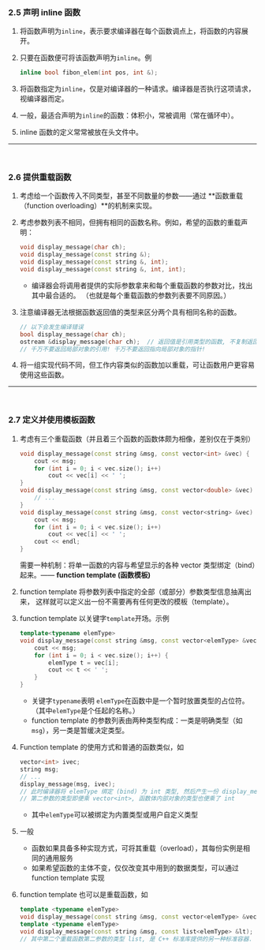 ### 2.5 声明 inline 函数

1. 将函数声明为`inline`，表示要求编译器在每个函数调点上，将函数的内容展开。

2. 只要在函数便可将该函数声明为`inline`。例

    ```cpp
    inline bool fibon_elem(int pos, int &);
    ```

3. 将函数指定为`inline`，仅是对编译器的一种请求。编译器是否执行这项请求，视编译器而定。
4. 一般，最适合声明为`inline`的函数：体积小，常被调用（常在循环中）。
5. inline 函数的定义常常被放在头文件中。

---

<br/>

### 2.6 提供重载函数

1. 考虑给一个函数传入不同类型，甚至不同数量的参数——通过 **函数重载（function overloading）**的机制来实现。

2. 考虑参数列表不相同，但拥有相同的函数名称。例如，希望的函数的重载声明：

    ```cpp
    void display_message(char ch);
    void display_message(const string &);
    void display_message(const string &, int);
    void display_message(const string &, int, int);
    ```

    - 编译器会将调用者提供的实际参数拿来和每个重载函数的参数对比，找出其中最合适的。
        （也就是每个重载函数的参数列表要不同原因。）

3. 注意编译器无法根据函数返回值的类型来区分两个具有相同名称的函数。

    ```cpp
    // 以下会发生编译错误
    bool display_message(char ch);
    ostream &display_message(char ch);	// 返回值是引用类型的函数, 不复制返回值, 直接返回的是对象本身
    // 千万不要返回局部对象的引用! 千万不要返回指向局部对象的指针!
    ```

4. 将一组实现代码不同，但工作内容类似的函数加以重载，可让函数用户更容易使用这些函数。

---

<br/>

### 2.7 定义并使用模板函数

1. 考虑有三个重载函数（并且着三个函数的函数体颇为相像，差别仅在于类别）

    ```cpp
    void display_message(const string &msg, const vector<int> &vec) {
        cout << msg;
        for (int i = 0; i < vec.size(); i++)
            cout << vec[i] << ' ';
    }
    void display_message(const string &msg, const vector<double> &vec) {
        // ...
    }
    void display_message(const string &msg, const vector<string> &vec) {
        cout << msg;
        for (int i = 0; i < vec.size(); i++)
            cout << vec[i] << ' ';
        cout << endl;
    }
    ```

    需要一种机制：将单一函数的内容与希望显示的各种 vector 类型绑定（bind）起来。—— **function template (函数模板)**

2. function template 将参数列表中指定的全部（或部分）参数类型信息抽离出来，
    这样就可以定义出一份不需要再有任何更改的模板（template）。

3. function template 以关键字`template`开场。示例

    ```cpp
    template<typename elemType>
    void display_message(const string &msg, const vector<elemType> &vec) {
        cout << msg;
        for (int i = 0; i < vec.size(); i++) {
            elemType t = vec[i];
            cout << t << ' ';
        }
    }
    ```

    - 关键字`typename`表明 `elemType`在函数中是一个暂时放置类型的占位符。（其中`elemType`是个任起的名称。）
    - function template 的参数列表由两种类型构成：一类是明确类型（如`msg`），另一类是暂缓决定类型。

4. Function template 的使用方式和普通的函数类似，如

    ```cpp
    vector<int> ivec;
    string msg;
    // ...
    display_message(msg, ivec);
    // 此时编译器将 elemType 绑定 (bind) 为 int 类型, 然后产生一份 display_messgae() 函数实例
    // 第二参数的类型即便乘 vector<int>, 函数体内部对象的类型也便乘了 int
    ```

    - 其中`elemType`可以被绑定为内置类型或用户自定义类型

5. 一般

    - 函数如果具备多种实现方式，可将其重载（overload），其每份实例是相同的通用服务
    - 如果希望函数的主体不变，仅仅改变其中用到的数据类型，可以通过 function template 实现

6. function template 也可以是重载函数，如

    ```cpp
    template <typename elemType>
    void display_message(const string &msg, const vector<elemType> &vec);
    template <typename elemType>
    void display_message(const string &msg, const list<elemType> &lt);
    // 其中第二个重载函数第二参数的类型 list, 是 C++ 标准库提供的另一种标准容器.
    ```



